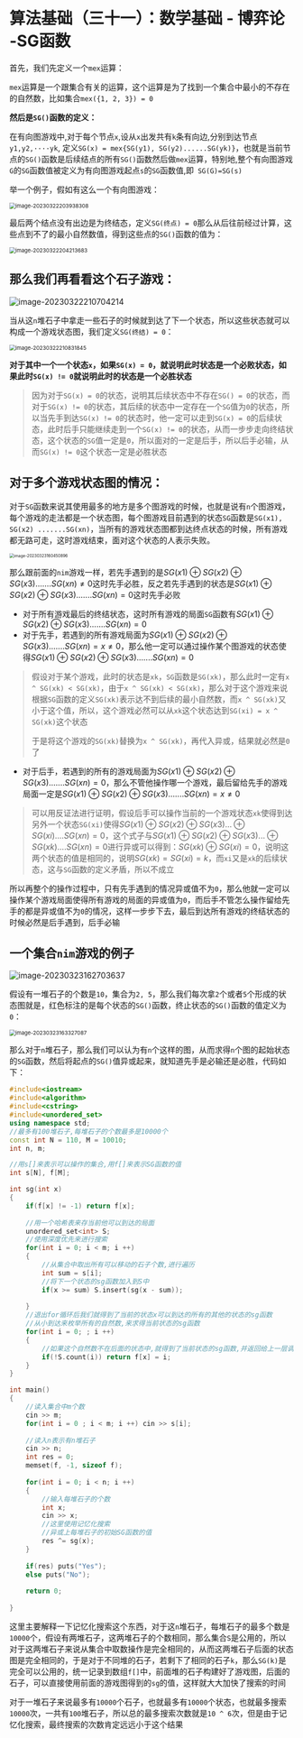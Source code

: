 # 算法基础（三十一）：数学基础 - 博弈论 -SG函数

首先，我们先定义一个`mex`运算：

`mex`运算是一个跟集合有关的运算，这个运算是为了找到一个集合中最小的不存在的自然数，比如集合`mex({1, 2, 3}) = 0`

**然后是`SG()`函数的定义：**

在有向图游戏中,对于每个节点`x`,设从`x`出发共有`k`条有向边,分别到达节点`y1,y2,····yk`, 定义`SG(x) = mex{SG(y1), SG(y2)......SG(yk)}`，也就是当前节点的`SG()`函数是后续结点的所有`SG()`函数然后做`mex`运算，特别地,整个有向图游戏`G`的`SG`函数值被定义为有向图游戏起点`s`的`SG`函数值,即` SG(G)=SG(s)`

举一个例子，假如有这么一个有向图游戏：

<img src="https://typora-1310242472.cos.ap-nanjing.myqcloud.com/typora_img/image-20230322203938308.png" alt="image-20230322203938308" style="zoom:67%;" />

最后两个结点没有出边是为终结态，定义`SG(终点) = 0`那么从后往前经过计算，这些点到不了的最小自然数值，得到这些点的`SG()`函数的值为：

<img src="https://typora-1310242472.cos.ap-nanjing.myqcloud.com/typora_img/image-20230322204213683.png" alt="image-20230322204213683" style="zoom:67%;" />

## **那么我们再看看这个石子游戏：**

![image-20230322210704214](https://typora-1310242472.cos.ap-nanjing.myqcloud.com/typora_img/image-20230322210704214.png)

当从这`n`堆石子中拿走一些石子的时候就到达了下一个状态，所以这些状态就可以构成一个游戏状态图，我们定义`SG(终结) = 0`：

<img src="https://typora-1310242472.cos.ap-nanjing.myqcloud.com/typora_img/image-20230322210831845.png" alt="image-20230322210831845" style="zoom:67%;" />

**对于其中一个一个状态`x`，如果`SG(x) = 0`，就说明此时状态是一个必败状态，如果此时`SG(x) != 0`就说明此时的状态是一个必胜状态**

> 因为对于`SG(x) = 0`的状态，说明其后续状态中不存在`SG() = 0`的状态，而对于`SG(x) != 0`的状态，其后续的状态中一定存在一个`SG`值为`0`的状态，所以当先手到达`SG(x) != 0`的状态时，他一定可以走到`SG(x) = 0`的后续状态，此时后手只能继续走到一个`SG(x) != 0`的状态，从而一步步走向终结状态，这个状态的`SG`值一定是`0`，所以面对的一定是后手，所以后手必输，从而`SG(x) != 0`这个状态一定是必胜状态

## **对于多个游戏状态图的情况：**

对于`SG`函数来说其使用最多的地方是多个图游戏的时候，也就是说有`n`个图游戏，每个游戏的走法都是一个状态图，每个图游戏目前遇到的状态`SG`函数是`SG(x1), SG(x2) .......SG(xn)`，当所有的游戏状态图都到达终点状态的时候，所有游戏都无路可走，这时游戏结束，面对这个状态的人表示失败。

<img src="https://typora-1310242472.cos.ap-nanjing.myqcloud.com/typora_img/image-20230323160450896.png" alt="image-20230323160450896" style="zoom: 50%;" />

那么跟前面的`nim`游戏一样，若先手遇到的是$SG(x1)\oplus SG(x2) \oplus SG(x3).......SG(xn) \ne 0$这时先手必胜，反之若先手遇到的状态是$SG(x1)\oplus SG(x2) \oplus SG(x3).......SG(xn) = 0$这时先手必败

- 对于所有游戏最后的终结状态，这时所有游戏的局面`SG`函数有$SG(x1)\oplus SG(x2) \oplus SG(x3).......SG(xn) = 0$
- 对于先手，若遇到的所有游戏局面为$SG(x1)\oplus SG(x2) \oplus SG(x3).......SG(xn) = x \ne 0$，那么他一定可以通过操作某个图游戏的状态使得$SG(x1)\oplus SG(x2) \oplus SG(x3).......SG(xn) = 0$

> 假设对于某个游戏，此时的状态是`xk`，`SG`函数是`SG(xk)`，那么此时一定有`x ^ SG(xk) < SG(xk)`，由于`x ^ SG(xk) < SG(xk)`，那么对于这个游戏来说根据`SG`函数的定义`SG(xk)`表示达不到后续的最小自然数，而`x ^ SG(xk)`又小于这个值，所以，这个游戏必然可以从`xk`这个状态达到`SG(xi) = x ^ SG(xk)`这个状态
>
> 于是将这个游戏的`SG(xk)`替换为`x ^ SG(xk)`，再代入异或，结果就必然是`0`了

- 对于后手，若遇到的所有的游戏局面为$SG(x1)\oplus SG(x2) \oplus SG(x3).......SG(xn) = 0$，那么不管他操作哪一个游戏，最后留给先手的游戏局面一定是$SG(x1)\oplus SG(x2) \oplus SG(x3).......SG(xn) = x \ne 0$

> 可以用反证法进行证明，假设后手可以操作当前的一个游戏状态`xk`使得到达另外一个状态`SG(xi)`使得$SG(x1)\oplus SG(x2) \oplus SG(x3)...\oplus SG(xi)....SG(xn) =  0$，这个式子与$SG(x1)\oplus SG(x2) \oplus SG(x3)...\oplus SG(xk)....SG(xn) = 0$进行异或可以得到：$SG(xk) \oplus SG(xi) = 0$，说明这两个状态的值是相同的，说明$SG(xk) = SG(xi) = k$，而`xi`又是`xk`的后续状态，这与`SG`函数的定义矛盾，所以不成立

所以再整个的操作过程中，只有先手遇到的情况异或值不为`0`，那么他就一定可以操作某个游戏局面使得所有游戏的局面的异或值为`0`，而后手不管怎么操作留给先手的都是异或值不为`0`的情况，这样一步步下去，最后到达所有游戏的终结状态的时候必然是后手遇到，后手必输

## 一个集合`nim`游戏的例子

![image-20230323162703637](https://typora-1310242472.cos.ap-nanjing.myqcloud.com/typora_img/image-20230323162703637.png)

假设有一堆石子的个数是`10`，集合为`2, 5`，那么我们每次拿`2`个或者`5`个形成的状态图就是，红色标注的是每个状态的`SG()`函数，终止状态的`SG()`函数的值定义为`0`：

<img src="https://typora-1310242472.cos.ap-nanjing.myqcloud.com/typora_img/image-20230323163327087.png" alt="image-20230323163327087" style="zoom:67%;" />

那么对于`n`堆石子，那么我们可以认为有`n`个这样的图，从而求得`n`个图的起始状态的`SG`函数，然后将起点的`SG()`值异或起来，就知道先手是必输还是必胜，代码如下：

```cpp
#include<iostream>
#include<algorithm>
#include<cstring>
#include<unordered_set>
using namespace std;
//最多有100堆石子,每堆石子的个数最多是10000个
const int N = 110, M = 10010;
int n, m;

//用s[]来表示可以操作的集合,用f[]来表示SG函数的值
int s[N], f[M];

int sg(int x)
{
    if(f[x] != -1) return f[x];
    
    //用一个哈希表来存当前他可以到达的局面
    unordered_set<int> S;
    //使用深度优先来进行搜索
    for(int i = 0; i < m; i ++)
    {
        //从集合中取出所有可以移动的石子个数,进行遍历
        int sum = s[i];
        //将下一个状态的sg函数加入到S中
        if(x >= sum) S.insert(sg(x - sum));
        
    }
    //退出for循环后我们就得到了当前的状态x可以到达的所有的其他的状态的sg函数
    //从小到达来枚举所有的自然数,来求得当前状态的sg函数
    for(int i = 0; ; i ++)
    {
        //如果这个自然数不在后面的状态中,就得到了当前状态的sg函数,并返回给上一层调用的地方
        if(!S.count(i)) return f[x] = i;
    }
}

int main()
{
    //读入集合中m个数
    cin >> m;
    for(int i = 0 ; i < m; i ++) cin >> s[i];
    
    //读入n表示有n堆石子
    cin >> n;
    int res = 0;
    memset(f, -1, sizeof f);
    
    for(int i = 0; i < n; i ++)
    {
        //输入每堆石子的个数
        int x;
        cin >> x;
        //这里使用记忆化搜索
        //异或上每堆石子的初始SG函数的值
        res ^= sg(x);
    }
    
    if(res) puts("Yes");
    else puts("No");
    
    return 0;
    
}
```

这里主要解释一下记忆化搜索这个东西，对于这`n`堆石子，每堆石子的最多个数是`10000`个，假设有两堆石子，这两堆石子的个数相同，那么集合`S`是公用的，所以对于这两堆石子来说从集合中取数操作是完全相同的，从而这两堆石子后面的状态图是完全相同的，于是对于不同堆的石子，若剩下了相同的石子`k`，那么`SG(k)`是完全可以公用的，统一记录到数组`f[]`中，前面堆的石子构建好了游戏图，后面的石子，可以直接使用前面的游戏图得到的`sg`的值，这样就大大加快了搜索的时间

对于一堆石子来说最多有`10000`个石子，也就最多有`10000`个状态，也就最多搜索`10000`次，一共有`100`堆石子，所以总的最多搜索次数就是`10 ^ 6`次，但是由于记忆化搜索，最终搜索的次数肯定远远小于这个结果